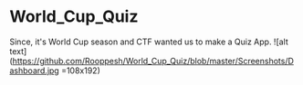 # World_Cup_Quiz
Since, it's World Cup season and CTF wanted us to make a Quiz App. 
![alt text](https://github.com/Rooppesh/World_Cup_Quiz/blob/master/Screenshots/Dashboard.jpg =108x192)

